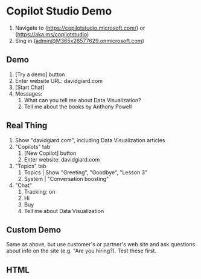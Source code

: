 # Copilot Studio Demo

1. Navigate to (https://copilotstudio.microsoft.com/) or (https://aka.ms/copilotstudio)
2. Sing in (admin@M365x28577629.onmicrosoft.com)

## Demo

1. [Try a demo] button
2. Enter website URL: davidgiard.com
3. [Start Chat]
4. Messages:
   1. What can you tell me about Data Visualization?
   2. Tell me about the books by Anthony Powell

## Real Thing

1. Show "davidgiard.com", including Data Visualization articles
2. "Copilots" tab
   1. [New Copilot] button
   2. Enter website: davidgiard.com
3. "Topics" tab
   1. Topics | Show "Greeting", "Goodbye", "Lesson 3"
   2. System | "Conversation boosting"
4. "Chat"
   1. Tracking: on
   2. Hi
   3. Buy
   4. Tell me about Data Visualization

## Custom Demo

Same as above, but use customer's or partner's web site and ask questions about info on the site (e.g. "Are you hiring?). Test these first.

## HTML

<!-- build a page titled "Let's Learn about AI" -->
